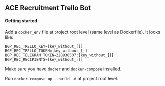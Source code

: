## ACE Recruitment Trello Bot

#### Getting started

Add a `docker_env` file at project root level (same level as Dockerfile). It looks like:
```
BGP_REC_TRELLO_KEY=[key_without_[]]
BGP_REC_TRELLO_TOKEN=[key_without_[]]
BGP_REC_TELEGRAM_TOKEN=220938507:[key_without_[]]
BGP_REC_RECIPIENTS=[key_without_[]]

```


Make sure you have `docker` and `docker-compose` installed.

Run `docker-compose up --build -d` at project root level.
